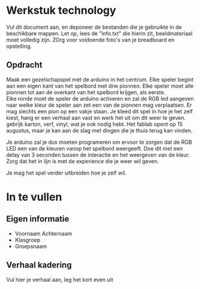 # Werkstuk technology

Vul dit document aan, en deponeer de bestanden die je gebruikte in de beschikbare mappen. Let op, lees de "info.txt" die hierin zit, beeldmateriaal moet volledig zijn. ZOrg voor voldoende foto's van je breadboard en opstelling.


## Opdracht

Maak een gezelschapspel met de arduino in het centrum. 
Elke speler begint aan een eigen kant van het spelbord met drie pionnen. Elke speler moet alle pionnen tot aan de overkant van het spelbord krijgen, als eerste.  
Elke ronde moet de speler de arduino activeren en zal de RGB led aangeven naar welke kleur de speler aan zet een van de pionnen mag verplaatsen. Er mag slechts een pion op een vakje staan.
Je kleed dit spel in hoe je het zelf kiest, hang er een verhaal aan vast en werk het uit om dit weer te geven. gebrijk karton, verf, vinyl, wat je ook nodig hebt. Het fablab opent op 15 augustus, maar je kan aan de slag met dingen die je thuis terug kan vinden.

Je arduino zal je dus moeten programeren om ervoor te zorgen dat de RGB LED een van de kleuren vanop het spelbord weergeeft. Doe dit met een delay van 3 seconden tussen de interactie en het weergeven van de kleur. Zorg dat het in lijn is met de experience die je weer wil geven.

Je mag het spel verder uitbreiden hoe je zelf wil.

# In te vullen

## Eigen informatie

- Voornaam Achternaam
- Klasgroep
- Groepsnaam

## Verhaal kadering

Vul hier je verhaal aan, leg het kort even uit
